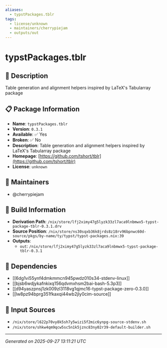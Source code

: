 ```yaml
---
aliases:
  - typstPackages.tblr
tags:
  - license/unknown
  - maintainers/cherrypiejam
  - outputs/out
---
```


# typstPackages.tblr

## 📝 Description

Table generation and alignment helpers inspired by LaTeX's Tabularray package

## 📋 Package Information

- **Name**: `typstPackages.tblr`
- **Version**: `0.3.1`
- **Available**: ✅ Yes
- **Broken**: ✅ No
- **Description**: Table generation and alignment helpers inspired by LaTeX's Tabularray package
- **Homepage**: [https://github.com/tshort/tblr](https://github.com/tshort/tblr)
- **License**: `unknown`
## 👥 Maintainers

- @cherrypiejam


## 🔧 Build Information

- **Derivation Path**: `/nix/store/lfj2ximy47g5lyzk33zl7aca9lnbmwx5-typst-package-tblr-0.3.1.drv`
- **Source Position**: `/nix/store/ns30sqxb36k8jrds8z18rv96bpnwc60d-source/pkgs/by-name/ty/typst/typst-packages.nix:39`
- **Outputs**:
  - `out`:  `/nix/store/lfj2ximy47g5lyzk33zl7aca9lnbmwx5-typst-package-tblr-0.3.1`

## 🔗 Dependencies

- [[6dg1vi55ynf4dmkmmcn945pwdz010s34-stdenv-linux]]
- [[bjsb6wdjykafnkixq156qdvmxhsm2bai-bash-5.3p3]]
- [[d94yaszpnsj1zk009zl3118vg1qjmc16-typst-package-zero-0.3.0]]
- [[lw8pz94bprg351fkaxqi44wb2jly0cim-source]]

## 📁 Input Sources

- `/nix/store/l622p70vy8k5sh7y5wizi5f2mic6ynpg-source-stdenv.sh`
- `/nix/store/shkw4qm9qcw5sc5n1k5jznc83ny02r39-default-builder.sh`

---
*Generated on 2025-09-27 13:11:21 UTC*
